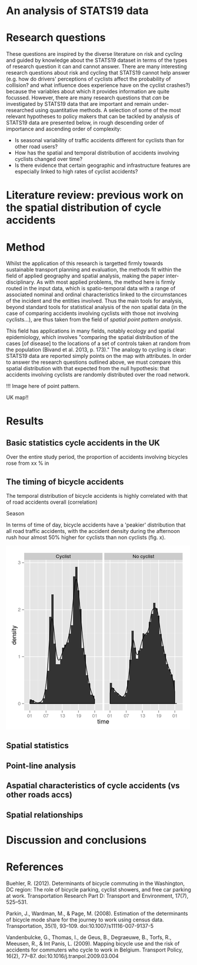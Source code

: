 # An analysis of STATS19 data

# Research questions
These questions are inspired by the diverse literature on risk and cycling and guided by 
knowledge about the STATS19 dataset in terms of the types of research question it can 
and cannot answer. There are many interesting research questions about risk and cycling that
STATS19 cannot help answer (e.g. how do drivers' perceptions of cyclists affect the probability
of collision? and what influence does experience have on the cyclist crashes?) because 
the variables about which it provides information are quite focussed. However, 
there are many research questions that *can* be investigated by STATS19 data that
are important and remain under-researched using quantitative methods. 
A selection of some of the most relevant hypotheses to policy makers 
that can be tackled by analysis of STATS19 data are presented below, 
in rough descending order of importance and ascending order of complexity:

- Is seasonal variability of traffic accidents different for cyclists than for other road users?
- How has the spatial and temporal distribution of accidents involving cyclists changed over time?
- Is there evidence that certain geographic and infrastructure features are especially linked to high rates of cyclist accidents? 

# Literature review: previous work on the spatial distribution of cycle accidents

# Method
Whilst the application of this research is targetted firmly towards sustainable transport
planning and evaluation, the methods fit within the field of applied geography and spatial 
analysis, making the paper inter-disciplinary. As with most applied problems, 
the method here is firmly routed in the input data, which is spatio-temporal data
with a range of associated nominal and ordinal characteristics linked to the circumstances
of the incident and the entities involved. Thus the main tools for analysis, beyond 
standard tools for statistical analysis of the non spatial data (in the case of 
comparing accidents involving cyclists with those not involving cyclists...), are 
thus taken from the field of *spatial point pattern analysis*. 

This field has applications in many fields, notably ecology and spatial epidemiology, 
which involves "comparing the spatial distribution of the cases [of disease] to the 
locations of a set of controls taken at random from the population (Bivand et al. 2013, p. 173)."
The analogy to cycling is clear: STATS19 data are reported simply points on the map 
with attributes. In order to answer the research questions outlined above, we must
compare this spatial distribution with that expected from the null hypothesis: that 
accidents involving cyclists are randomly distributed over the road network. 

!!! Image here of point pattern.

UK map!!
# Results

## Basic statistics cycle accidents in the UK

Over the entire study period, the proportion of accidents involving bicycles rose from xx % in 

## The timing of bicycle accidents

The temporal distribution of bicycle accidents is highly correlated with that of 
road accidents overall (correlation)

Season

In terms of time of day, bicycle accidents have a 'peakier' distribution 
that all road traffic accidents, with the accident density during the afternoon
rush hour almost 50% higher for cyclists than non cyclists (fig. x).

![timing of cyclist accidents](figures/cyclist-timings.png)


## Spatial statistics

## Point-line analysis

## Aspatial characteristics of cycle accidents (vs other roads accs)

## Spatial relationships

# Discussion and conclusions


# References

Buehler, R. (2012). Determinants of bicycle commuting in the Washington, DC region: The role of bicycle parking, cyclist showers, and free car parking at work. Transportation Research Part D: Transport and Environment, 17(7), 525–531.

Parkin, J., Wardman, M., & Page, M. (2008). Estimation of the determinants of bicycle mode share for the journey to work using census data. Transportation, 35(1), 93–109. doi:10.1007/s11116-007-9137-5

Vandenbulcke, G., Thomas, I., de Geus, B., Degraeuwe, B., Torfs, R., Meeusen, R., & Int Panis, L. (2009). Mapping bicycle use and the risk of accidents for commuters who cycle to work in Belgium. Transport Policy, 16(2), 77–87. doi:10.1016/j.tranpol.2009.03.004

